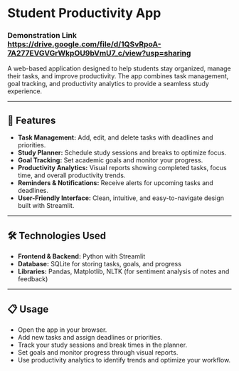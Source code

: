 # Student Productivity App
### Demonstration Link https://drive.google.com/file/d/1QSvRpoA-7A277EVGVGrWkpOU9bVmU7_c/view?usp=sharing

A web-based application designed to help students stay organized, manage their tasks, and improve productivity. The app combines task management, goal tracking, and productivity analytics to provide a seamless study experience.

---

## 🌟 Features

- **Task Management:** Add, edit, and delete tasks with deadlines and priorities.  
- **Study Planner:** Schedule study sessions and breaks to optimize focus.  
- **Goal Tracking:** Set academic goals and monitor your progress.  
- **Productivity Analytics:** Visual reports showing completed tasks, focus time, and overall productivity trends.  
- **Reminders & Notifications:** Receive alerts for upcoming tasks and deadlines.  
- **User-Friendly Interface:** Clean, intuitive, and easy-to-navigate design built with Streamlit.

---

## 🛠️ Technologies Used

- **Frontend & Backend:** Python with Streamlit  
- **Database:** SQLite for storing tasks, goals, and progress  
- **Libraries:** Pandas, Matplotlib, NLTK (for sentiment analysis of notes and feedback)  

---

## 📋 Usage
- Open the app in your browser.
- Add new tasks and assign deadlines or priorities.
- Track your study sessions and break times in the planner.
- Set goals and monitor progress through visual reports.
- Use productivity analytics to identify trends and optimize your workflow.
